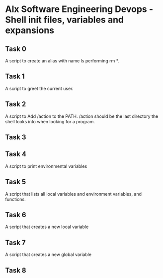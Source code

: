 # Alx Software Engineering Devops - Shell init files, variables and expansions

## Task 0
A script to create an alias with name ls performing rm *.

## Task 1
A script to greet the current user.

## Task 2
A script to Add /action to the PATH. /action should be the last directory the shell looks into when looking for a program.

## Task 3


## Task 4
A script to print environmental variables

## Task 5
A script that lists all local variables and environment variables, and functions.

## Task 6
A script that creates a new local variable

## Task 7
A script that creates a new global variable

## Task 8

